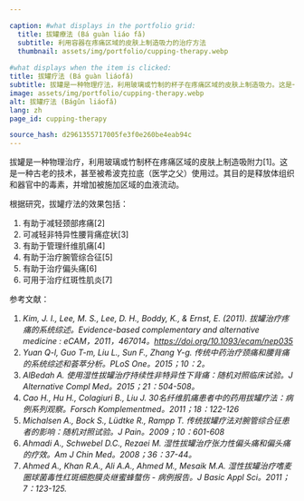 ```yaml
---

caption: #what displays in the portfolio grid:
  title: 拔罐療法 (Bá guàn liáo fǎ)
  subtitle: 利用容器在疼痛区域的皮肤上制造吸力的治疗方法
  thumbnail: assets/img/portfolio/cupping-therapy.webp
  
#what displays when the item is clicked:
title: 拔罐疗法 (Bá guàn liáofǎ)
subtitle: 拔罐是一种物理疗法，利用玻璃或竹制的杯子在疼痛区域的皮肤上制造吸力。这是一种古老的技术，甚至被希波克拉底（被普遍称为医学之父）使用过。它的目的是释放身体组织和器官中的毒素，并增加应用区域的血液流量。
image: assets/img/portfolio/cupping-therapy.webp
alt: 拔罐疗法 (Bágǔn liáofǎ)
lang: zh
page_id: cupping-therapy

source_hash: d2961355717005fe3f0e260be4eab94c
---
```

拔罐是一种物理治疗，利用玻璃或竹制杯在疼痛区域的皮肤上制造吸附力[1]。这是一种古老的技术，甚至被希波克拉底（医学之父）使用过。其目的是释放体组织和器官中的毒素，并增加被施加区域的血液流动。

根据研究，拔罐疗法的效果包括：
1. 有助于减轻颈部疼痛[2]
2. 可减轻非特异性腰背痛症状[3]
3. 有助于管理纤维肌痛[4]
4. 有助于治疗腕管综合征[5]
5. 有助于治疗偏头痛[6]
6. 可用于治疗红斑性肌炎[7]

参考文献：
1. *Kim, J. I., Lee, M. S., Lee, D. H., Boddy, K., & Ernst, E. (2011). 拔罐治疗疼痛的系统综述。Evidence-based complementary and alternative medicine : eCAM，2011，467014。https://doi.org/10.1093/ecam/nep035*
2. *Yuan Q-l, Guo T-m, Liu L., Sun F., Zhang Y-g. 传统中药治疗颈痛和腰背痛的系统综述和荟萃分析。PLoS One。2015；10：2。*
3. *AlBedah A. 使用湿性拔罐治疗持续性非特异性下背痛：随机对照临床试验。J Alternative Compl Med。2015；21：504-508。*
4. *Cao H., Hu H., Colagiuri B., Liu J. 30名纤维肌痛患者中的药用拔罐疗法：病例系列观察。Forsch Komplementmed。2011；18：122-126*
5. *Michalsen A., Bock S., Lüdtke R., Rampp T. 传统拔罐疗法对腕管综合征患者的影响：随机对照试验。J Pain。2009；10：601-608*
6. *Ahmadi A., Schwebel D.C., Rezaei M. 湿性拔罐治疗张力性偏头痛和偏头痛的疗效。Am J Chin Med。2008；36：37-44。*
7. *Ahmed A., Khan R.A., Ali A.A., Ahmed M., Mesaik M.A. 湿性拔罐治疗嗜麦圈球菌毒性红斑细胞膜炎继蜜蜂螫伤 - 病例报告。J Basic Appl Sci。2011；7：123-125.*